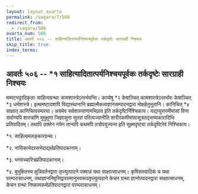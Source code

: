 ```yaml
---
layout: layout_avarta
permalink: /sagara/7/506
redirect_from:
  - /sagara/506
avarta_num: 506
title: आवर्तः ५०६ -- साहित्यादितात्पर्यनिश्चयपूर्वकः तर्कदृष्टेः सारग्राही निश्चयः
skip_title: true
index_terms: 
---
```


## आवर्तः ५०६ -- *१ साहित्यादितात्पर्यनिश्चयपूर्वकः तर्कदृष्टेः सारग्राही निश्चयः

मम्मटभट्टादिकृताः साहित्यग्रन्थाः कामशास्त्रेऽन्तर्भवन्ति। काव्येषु
*२ केषाञ्चित् कामशास्त्रेऽन्तर्भावः केषाञ्चित् *३ धर्मशास्त्रे। इत्थमष्टादशापि विद्यास्थानानि ब्रह्मात्मैकत्वज्ञानसम्पादनद्वारा मोक्षहेतुभूतानि। कानिचित् *४ साक्षात्
कानिचित्परम्परया। अयमेव सर्वशास्त्राणामभिप्राय इति तर्कदृष्टिर्निश्चिकाय।
यद्यप्युत्तरमीमांसां विना सर्वाण्यपि शास्त्राणि मुमुक्षुणा जिज्ञासुना सुतरां
परित्यज्यानीति शारीरकमीमांसासूत्रतद्भाष्यकारादिभिः प्रतिपादितम्। तथापि
उक्तेन नयेन तान्यपि कथमपि तत्रोपयुज्यन्त इति सूक्ष्मदृष्ट्या तर्कदृष्टिरेवं
निश्चिकाय।

<div class="footnote" markdown="1">
*१. साहित्यमलङ्कारग्रन्थः।

*२. नायिकाभेदरसभेदाद्यर्थप्रतिपादकानाम्।

*३. भगवच्चारित्रप्रतिपादकानाम्।

*४. बुभुक्षितस्य क्षुन्निवर्तनद्वारा तृप्त्युत्पादने पक्वान्नं यथा साक्षात्साधनम्। कृषिसस्यादिकं च यथा परम्परासाधनम्, तथाज्ञाननिवृत्तिद्वारात्मानुभवरूपतृप्त्युत्पदाने केचन ग्रन्था
ज्ञानोत्पादनद्वारा साक्षात्साधनम्, केचन ग्रन्था निष्कामकर्मप्रतिपादनद्वारा परम्परासाधनम्।
</div>
